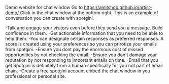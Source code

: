 
Demo website for chat window Go to https://amitshob.github.io/artist-demo/ Click in the chat window at the bottom right. This is an example of conversation you can create with spotgini.

-Talk and engage your visitors even before they send you a message. Build confidence in them.
-Get actionable information that you need to be able to help them.
-You can designate certain responses as preferred responses. A score is created using your preferences so you can prirotize your emails from spotgini.
-Ensure you dont pay the enormous cost of missed opportunities by not checking the email.
-Ensure you don't damage your reputation by not responding to important emails on time.
-Email that you get Spotgini is definitely from a human specifically for you not part of email chain.
-Create a free spotgini account embed the chat window in you professional or personal site.
